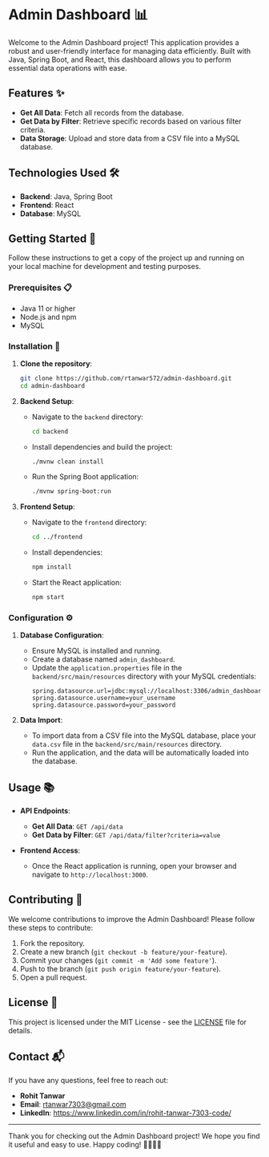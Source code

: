 # Admin Dashboard 📊

Welcome to the Admin Dashboard project! This application provides a robust and user-friendly interface for managing data efficiently. Built with Java, Spring Boot, and React, this dashboard allows you to perform essential data operations with ease.

## Features ✨

- **Get All Data**: Fetch all records from the database.
- **Get Data by Filter**: Retrieve specific records based on various filter criteria.
- **Data Storage**: Upload and store data from a CSV file into a MySQL database.

## Technologies Used 🛠️

- **Backend**: Java, Spring Boot
- **Frontend**: React
- **Database**: MySQL

## Getting Started 🚀

Follow these instructions to get a copy of the project up and running on your local machine for development and testing purposes.

### Prerequisites 📋

- Java 11 or higher
- Node.js and npm
- MySQL

### Installation 🔧

1. **Clone the repository**:
    ```bash
    git clone https://github.com/rtanwar572/admin-dashboard.git
    cd admin-dashboard
    ```

2. **Backend Setup**:
    - Navigate to the `backend` directory:
      ```bash
      cd backend
      ```
    - Install dependencies and build the project:
      ```bash
      ./mvnw clean install
      ```
    - Run the Spring Boot application:
      ```bash
      ./mvnw spring-boot:run
      ```

3. **Frontend Setup**:
    - Navigate to the `frontend` directory:
      ```bash
      cd ../frontend
      ```
    - Install dependencies:
      ```bash
      npm install
      ```
    - Start the React application:
      ```bash
      npm start
      ```

### Configuration ⚙️

1. **Database Configuration**:
    - Ensure MySQL is installed and running.
    - Create a database named `admin_dashboard`.
    - Update the `application.properties` file in the `backend/src/main/resources` directory with your MySQL credentials:
      ```properties
      spring.datasource.url=jdbc:mysql://localhost:3306/admin_dashboard
      spring.datasource.username=your_username
      spring.datasource.password=your_password
      ```

2. **Data Import**:
    - To import data from a CSV file into the MySQL database, place your `data.csv` file in the `backend/src/main/resources` directory.
    - Run the application, and the data will be automatically loaded into the database.

## Usage 📚

- **API Endpoints**:
  - **Get All Data**: `GET /api/data`
  - **Get Data by Filter**: `GET /api/data/filter?criteria=value`

- **Frontend Access**:
  - Once the React application is running, open your browser and navigate to `http://localhost:3000`.

## Contributing 🤝

We welcome contributions to improve the Admin Dashboard! Please follow these steps to contribute:

1. Fork the repository.
2. Create a new branch (`git checkout -b feature/your-feature`).
3. Commit your changes (`git commit -m 'Add some feature'`).
4. Push to the branch (`git push origin feature/your-feature`).
5. Open a pull request.

## License 📄

This project is licensed under the MIT License - see the [LICENSE](LICENSE) file for details.

## Contact 📬

If you have any questions, feel free to reach out:

- **Rohit Tanwar**
- **Email**: rtanwar7303@gmail.com
- **LinkedIn**: https://www.linkedin.com/in/rohit-tanwar-7303-code/

---

Thank you for checking out the Admin Dashboard project! We hope you find it useful and easy to use. Happy coding! 👩‍💻👨‍💻
